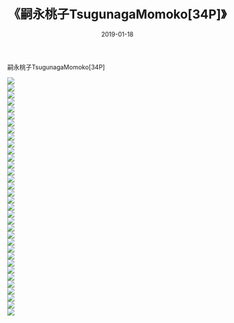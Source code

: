 ﻿---
layout: post
title:  《嗣永桃子TsugunagaMomoko[34P]》
date:   2019-01-18
img: http://pic.660000.xyz/1:down/唯美/2019/嗣永桃子TsugunagaMomoko[34P]/000.jpg
categories: [美女, 清纯, 唯美]
---

嗣永桃子TsugunagaMomoko[34P]

  ![](http://pic.660000.xyz/1:down/唯美/2019/嗣永桃子TsugunagaMomoko[34P]/001.jpg) <br> ![](http://pic.660000.xyz/1:down/唯美/2019/嗣永桃子TsugunagaMomoko[34P]/002.jpg) <br> ![](http://pic.660000.xyz/1:down/唯美/2019/嗣永桃子TsugunagaMomoko[34P]/003.jpg) <br> ![](http://pic.660000.xyz/1:down/唯美/2019/嗣永桃子TsugunagaMomoko[34P]/004.jpg) <br> ![](http://pic.660000.xyz/1:down/唯美/2019/嗣永桃子TsugunagaMomoko[34P]/005.jpg) <br> ![](http://pic.660000.xyz/1:down/唯美/2019/嗣永桃子TsugunagaMomoko[34P]/006.jpg) <br> ![](http://pic.660000.xyz/1:down/唯美/2019/嗣永桃子TsugunagaMomoko[34P]/007.jpg) <br> ![](http://pic.660000.xyz/1:down/唯美/2019/嗣永桃子TsugunagaMomoko[34P]/008.jpg) <br> ![](http://pic.660000.xyz/1:down/唯美/2019/嗣永桃子TsugunagaMomoko[34P]/009.jpg) <br> ![](http://pic.660000.xyz/1:down/唯美/2019/嗣永桃子TsugunagaMomoko[34P]/010.jpg) <br> ![](http://pic.660000.xyz/1:down/唯美/2019/嗣永桃子TsugunagaMomoko[34P]/011.jpg) <br> ![](http://pic.660000.xyz/1:down/唯美/2019/嗣永桃子TsugunagaMomoko[34P]/012.jpg) <br> ![](http://pic.660000.xyz/1:down/唯美/2019/嗣永桃子TsugunagaMomoko[34P]/013.jpg) <br> ![](http://pic.660000.xyz/1:down/唯美/2019/嗣永桃子TsugunagaMomoko[34P]/014.jpg) <br> ![](http://pic.660000.xyz/1:down/唯美/2019/嗣永桃子TsugunagaMomoko[34P]/015.jpg) <br> ![](http://pic.660000.xyz/1:down/唯美/2019/嗣永桃子TsugunagaMomoko[34P]/016.jpg) <br> ![](http://pic.660000.xyz/1:down/唯美/2019/嗣永桃子TsugunagaMomoko[34P]/017.jpg) <br> ![](http://pic.660000.xyz/1:down/唯美/2019/嗣永桃子TsugunagaMomoko[34P]/018.jpg) <br> ![](http://pic.660000.xyz/1:down/唯美/2019/嗣永桃子TsugunagaMomoko[34P]/019.jpg) <br> ![](http://pic.660000.xyz/1:down/唯美/2019/嗣永桃子TsugunagaMomoko[34P]/020.jpg) <br> ![](http://pic.660000.xyz/1:down/唯美/2019/嗣永桃子TsugunagaMomoko[34P]/021.jpg) <br> ![](http://pic.660000.xyz/1:down/唯美/2019/嗣永桃子TsugunagaMomoko[34P]/022.jpg) <br> ![](http://pic.660000.xyz/1:down/唯美/2019/嗣永桃子TsugunagaMomoko[34P]/023.jpg) <br> ![](http://pic.660000.xyz/1:down/唯美/2019/嗣永桃子TsugunagaMomoko[34P]/024.jpg) <br> ![](http://pic.660000.xyz/1:down/唯美/2019/嗣永桃子TsugunagaMomoko[34P]/025.jpg) <br> ![](http://pic.660000.xyz/1:down/唯美/2019/嗣永桃子TsugunagaMomoko[34P]/026.jpg) <br> ![](http://pic.660000.xyz/1:down/唯美/2019/嗣永桃子TsugunagaMomoko[34P]/027.jpg) <br> ![](http://pic.660000.xyz/1:down/唯美/2019/嗣永桃子TsugunagaMomoko[34P]/028.jpg) <br> ![](http://pic.660000.xyz/1:down/唯美/2019/嗣永桃子TsugunagaMomoko[34P]/029.jpg) <br> ![](http://pic.660000.xyz/1:down/唯美/2019/嗣永桃子TsugunagaMomoko[34P]/030.jpg) <br> ![](http://pic.660000.xyz/1:down/唯美/2019/嗣永桃子TsugunagaMomoko[34P]/031.jpg) <br> ![](http://pic.660000.xyz/1:down/唯美/2019/嗣永桃子TsugunagaMomoko[34P]/032.jpg) <br> ![](http://pic.660000.xyz/1:down/唯美/2019/嗣永桃子TsugunagaMomoko[34P]/033.jpg) <br> ![](http://pic.660000.xyz/1:down/唯美/2019/嗣永桃子TsugunagaMomoko[34P]/034.jpg) <br>